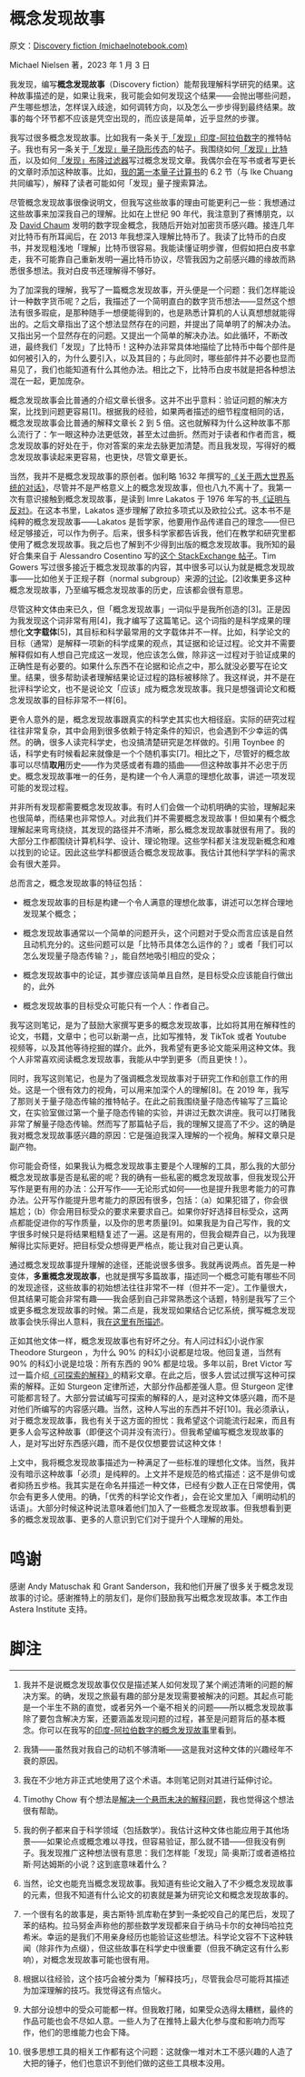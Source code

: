 # 概念发现故事

原文：[Discovery fiction (michaelnotebook.com)](https://michaelnotebook.com/df/index.html)

Michael Nielsen 著，2023 年 1 月 3 日

我发现，编写**概念发现故事**（Discovery fiction）能帮我理解科学研究的结果。这种故事描述的是，如果让我来，我可能会如何发现这个结果——会抛出哪些问题，产生哪些想法，怎样误入歧途，如何调转方向，以及怎么一步步得到最终结果。故事的每个环节都不应该是凭空出现的，而应该是简单，近乎显然的步骤。

我写过很多概念发现故事。比如我有一条关于[「发现」印度-阿拉伯数字](https://twitter.com/michael_nielsen/status/1174420006907473920)的推特帖子。我也有另一条关于[「发现」量子隐形传态](https://twitter.com/michael_nielsen/status/1132063254849527808)的帖子。我围绕如何[「发现」比特币](https://michaelnielsen.org/ddi/how-the-bitcoin-protocol-actually-works/)，以及如何[「发现」布隆过滤器](https://michaelnielsen.org/ddi/why-bloom-filters-work-the-way-they-do/)写过概念发现文章。我偶尔会在写书或者写更长的文章时添加这种故事。比如，[我的第一本量子计算书](https://smile.amazon.com/Quantum-Computation-Information-10th-Anniversary/dp/1107002176/ref=sr_1_2?crid=OVOOVDVNZ9JQ&keywords=nielsen+chuang&qid=1672781606&sprefix=nielsen+chuang%2Caps%2C155&sr=8-2&ufe=app_do%3Aamzn1.fos.006c50ae-5d4c-4777-9bc0-4513d670b6bc)的 6.2 节（与 Ike Chuang 共同编写），解释了读者可能如何「发现」量子搜索算法。

尽管概念发现故事很像说明文，但我写这些故事的理由可能更利己一些：我想通过这些故事来加深我自己的理解。比如在上世纪 90 年代，我注意到了赛博朋克，以及 [David Chaum](https://en.wikipedia.org/wiki/David_Chaum) 发明的数字现金概念，我随后开始对加密货币感兴趣。接连几年对比特币有所耳闻后，在 2013 年我想深入理解比特币了。我读了比特币的白皮书，并发现粗浅地「理解」比特币很容易。我能读懂证明步骤，但假如把白皮书拿走，我不可能靠自己重新发明一遍比特币协议，尽管我因为之前感兴趣的缘故而熟悉很多想法。我对白皮书还理解得不够好。

为了加深我的理解，我写了一篇概念发现故事，开头便是一个问题：我们怎样能设计一种数字货币呢？之后，我描述了一个简明直白的数字货币想法——显然这个想法有很多瑕疵，是那种随手一想便能得到的，也是熟悉计算机的人认真想想就能得出的。之后文章指出了这个想法显然存在的问题，并提出了简单明了的解决办法。又指出另一个显然存在的问题。又提出一个简单的解决办法。如此循环，不断改进，最终我们「发现」了比特币！这种办法非常具体地描绘了比特币中每个部件是如何被引入的，为什么要引入，以及其目的；与此同时，哪些部件并不必要也显而易见了，我们也能知道有什么其他办法。相比之下，比特币白皮书就是把各种想法混在一起，更加庞杂。

概念发现故事会比普通的介绍文章长很多。这并不出乎意料：验证问题的解决方案，比找到问题更容易[1]。根据我的经验，如果两者描述的细节程度相同的话，概念发现故事会比普通的解释文章长 2 到 5 倍。这也就解释为什么这种故事不那么流行了：乍一眼这种办法更低效，甚至太过曲折。然而对于读者和作者而言，概念发现故事的好处在于，你对答案的来龙去脉更加清楚。而且我发现，写得好的概念发现故事读起来更容易，也更快，尽管文章更长。

当然，我并不是概念发现故事的原创者。伽利略 1632 年撰写的[《关于两大世界系统的对话》](https://en.wikipedia.org/wiki/Dialogue_Concerning_the_Two_Chief_World_Systems)，尽管并不是严格意义上的概念发现故事，但也八九不离十了。我第一次有意识接触到概念发现故事，是读到 Imre Lakatos 于 1976 年写的书[《证明与反对》](https://en.wikipedia.org/wiki/Proofs_and_Refutations)。在这本书里，Lakatos 逐步理解了欧拉多项式以及欧拉公式。这本书不是纯粹的概念发现故事——Lakatos 是哲学家，他要用作品传递自己的理念——但已经足够接近，可以作为例子。后来，很多科学家都告诉我，他们在教学和研究里都使用了概念发现故事。我之后也了解到不少得到出版的概念发现故事。我所知的最好合集来自于 Alessandro Cosentino 写的[这个 StackExchange 帖子](https://cstheory.stackexchange.com/questions/8869/casual-tours-around-proofs)。Tim Gowers 写过很多接近于概念发现故事的内容，其中很多可以认为就是概念发现故事——比如他关于正规子群（normal subgroup）来源的[讨论](https://gowers.wordpress.com/2011/11/20/normal-subgroups-and-quotient-groups/)。[2]收集更多这种概念发现故事，乃至编写概念发现故事的历史，应该都会很有意思。

尽管这种文体由来已久，但「概念发现故事」一词似乎是我所创造的[3]。正是因为我发现这个词非常有用[4]，我才编写了这篇笔记。这个词指的是科学成果的理想化**文字载体**[5]，其目标和科学最常用的文字载体并不一样。比如，科学论文的目标（通常）是解释一项新的科学成果的观点，其证据和论证过程。论文并不需要解释假如有人想自己完成这一发现，他应该怎么做，除非这一过程对于验证成果的正确性是有必要的。如果什么东西不在论据和论点之中，那么就没必要写在论文里。结果，很多帮助读者理解结果论证过程的路标被移除了。我这样说，并不是在批评科学论文，也不是说论文「应该」成为概念发现故事。我只是想强调论文和概念发现故事的目标非常不一样[6]。

更令人意外的是，概念发现故事跟真实的科学史其实也大相径庭。实际的研究过程往往非常复杂，其中会用到很多依赖于特定条件的知识，也会遇到不少幸运的偶然。的确，很多人读完科学史，也没搞清楚研究是怎样做的。引用 Toynbee 的话，科学史有时候看起来就像是一个个随机事实[7]。相比之下，尽管好的概念故事可以尽情**取用**历史——作为灵感或者有趣的插曲——但这种故事并不必忠于历史。概念发现故事唯一的任务，是构建一个令人满意的理想化故事，讲述一项发现可能的发现过程。

并非所有发现都需要概念发现故事。有时人们会做一个动机明确的实验，理解起来也很简单，而结果也非常惊人。对此我们并不需要概念发现故事！但如果有个概念理解起来弯弯绕绕，其发现的路径并不清晰，那么概念发现故事就很有用了。我的大部分工作都围绕计算机科学、设计、理论物理。这些学科都关注发现新概念和难以找到的论证。因此这些学科都很适合概念发现故事。我估计其他科学学科的需求会有很大差异。

总而言之，概念发现故事的特征包括：

- 概念发现故事的目标是构建一个令人满意的理想化故事，讲述可以怎样合理地发现某个概念；

- 概念发现故事通常以一个简单的问题开头，这个问题对于受众而言应该是自然且动机充分的。这些问题可以是「比特币具体怎么运作的？」或者「我们可以怎么发现量子隐态传输？」，能自然地吸引相应的受众；

- 概念发现故事中的论证，其步骤应该简单且自然，是目标受众应该能自行做出的，此外

- 概念发现故事的目标受众可能只有一个人：作者自己。

我写这则笔记，是为了鼓励大家撰写更多的概念发现故事，比如将其用在解释性的论文，书籍，文章中；也可以新潮一点，比如写推特，发 TikTok 或者 Youtube 视频等，以及其他等待挖掘的媒介。此外，我希望有更多论文能采用这种文体。我个人非常喜欢阅读概念发现故事，我能从中学到更多（而且更快！）。

同时，我写这则笔记，也是为了强调概念发现故事对于研究工作和创意工作的用处。这是一个很有效力的视角，可以用来加深个人的理解[8]。在 2019 年，我写了那则关于量子隐态传输的推特帖子。在此之前我围绕量子隐态传输写了三篇论文，在实验室做过第一个量子隐态传输的实验，并讲过无数次讲座。我可以打赌我非常了解量子隐态传输。然而写了那篇帖子后，我的理解又提高了不少。这的确是我对概念发现故事感兴趣的原因：它是强迫我深入理解的一个视角。解释文章只是副产物。

你可能会奇怪，如果我认为概念发现故事主要是个人理解的工具，那么我的大部分概念发现故事是否是私密的呢？我的确有一些私密的概念发现故事，但我发现公开写作是更有用的办法：公开写作——无论形式如何——也是提升我思考能力的可靠办法。公开写作能提升思考能力的原因有很多，包括：（a）如果犯错了，你会很尴尬；（b）你会用目标受众的要求来要求自己。如果你好好选择目标受众，这两点都能促进你的写作质量，以及你的思考质量[9]。如果我是为自己写作，我的文字很多时候只是将结果粗糙复述了一遍。这是有用的，但我会糊弄自己，以为我理解得比实际更好。把目标受众想得更严格点，能让我对自己更认真。

通过概念发现故事提升理解的途径，还能说很多很多。我就再说两点。首先是一种变体，**多重概念发现故事**，也就是撰写多篇故事，描述同一个概念可能有哪些不同的发现途径，这些故事的初始想法往往非常不一样（但并不一定）。工作量很大，但其结果可能会非常有趣——我会感到自己非常熟悉这个话题，特别是我写了三个或更多概念发现故事的时候。第二点是，我发现如果结合记忆系统，撰写概念发现故事会快乐得出人意料，我[在这里有所描述](https://cognitivemedium.com/srs-mathematics)。

正如其他文体一样，概念发现故事也有好坏之分。有人问过科幻小说作家 Theodore Sturgeon ，为什么 90% 的科幻小说都是垃圾。他回复道，当然有 90% 的科幻小说是垃圾：所有东西的 90% 都是垃圾。多年以前，Bret Victor 写过一篇介绍[《可探索的解释》](http://worrydream.com/ExplorableExplanations/)的精彩文章。在此之后，很多人尝试过撰写这种可探索的解释。正如 Sturgeon 定律所述，大部分作品都差强人意。但 Sturgeon 定律可能都言轻了。大部分尝试编写可探索的解释的人，是对这种文体感兴趣，而不是对他们所编写的内容感兴趣。当然，这种人写出的东西并不好[10]。我必须承认，对于概念发现故事，我也有关于这方面的担忧：我希望这个词能流行起来，而且有更多人会写这种故事（即便这个词并没有流行）。但我希望编写概念发现故事的人，是对写出好东西感兴趣，而不是仅仅想要尝试这种文体！

上文中，我将概念发现故事描述为一种满足了一些标准的理想化文体。当然，我并没有暗示这种故事「必须」是纯粹的。上文并不是规范的格式描述：这不是俳句或者抑扬五步格。我其实是在命名并描述一种文体，已经有少数人正在日常使用，偶尔会有更多人使用。的确，「优秀的科学论文作者」，会在论文里加入「阐明动机的话语」。大部分时候这种说法意味着他们加入了一些概念发现故事。但我想看到更多的概念发现故事、更多的人意识到它们对于提升个人理解的用处。

# 鸣谢

感谢 Andy Matuschak 和 Grant Sanderson，我和他们开展了很多关于概念发现故事的讨论。感谢推特上的朋友们，是你们鼓励我写出概念发现故事。本工作由 Astera Institute 支持。

# 脚注

------

1. 我并不是说概念发现故事仅仅是描述某人如何发现了某个阐述清晰的问题的解决方案。的确，发现之旅最有趣的部分是发现需要被解决的问题。其起点可能是一个半生不熟的直觉，或者另外一个毫不相关的问题——所以概念发现故事除了要包含解决方案，还要涵盖发现问题的过程，甚至是问题背后的基本概念。你可以在我写的[印度-阿拉伯数字的概念发现故事](https://twitter.com/michael_nielsen/status/1174420006907473920)里看到。

2. 我猜——虽然我对我自己的动机不够清晰——这是我对这种文体的兴趣经年不衰的原因。

3. 我在不少地方非正式地使用了这个术语。本则笔记则对其进行延伸讨论。

4. Timothy Chow 有个想法是[解决一个悬而未决的解释问题](http://timothychow.net/forcing.pdf)，我也觉得这个想法很有帮助。 

5. 我的例子都来自于科学领域（包括数学）。我估计这种文体也能应用于其他场景——如果论点或概念难以寻找，但容易验证，那么就不错——但我没有例子。我发现推广这种想法很有意思：我们怎样能「发现」简·奥斯汀或者道格拉斯·阿达姆斯的小说？这到底意味着什么？

6. 当然，论文也能充当概念发现故事。我知道有些论文融入了不少概念发现故事的元素，但我不知道有什么论文的初衷就是兼为研究论文和概念发现故事的。

7. 一个很有名的故事是，奥古斯特·凯库勒在梦到一条蛇咬自己的尾巴后，发现了苯的结构。拉马努金声称他的那些数学发现都来自于纳马卡尔的女神玛哈拉克希米。幸运的是我们不用亲身经历也能验证这些想法。科学论文容不下这种轶闻（除非作为点缀），但这些故事在科学史中很重要（但我不确定这有什么影响），对概念发现故事可能也很有用。

8. 根据以往经验，这个技巧会被分类为「解释技巧」，尽管我会尽可能将其描述为加深理解的技巧。我觉得这有点恼火。

9. 大部分设想中的受众可能都一样。但我敢打赌，如果受众选得太糟糕，最终的作品可能也会不尽如人意。一些人为了在推特上最大化参与度和影响力而写作，他们的思维能力也会下降。

10. 很多思想工具的相关工作都有这个问题：这就像一堆对木工不感兴趣的人造了大把的锤子，他们也意识不到他们做的这些工具根本没用。